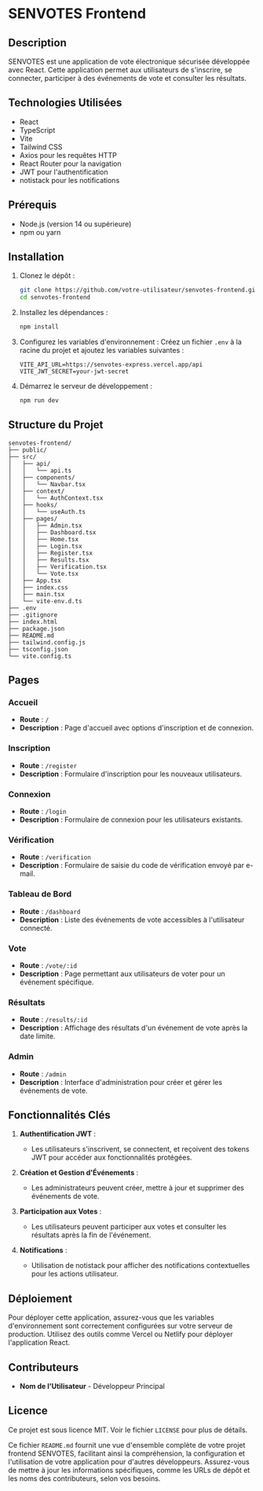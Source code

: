 # SENVOTES Frontend

## Description
SENVOTES est une application de vote électronique sécurisée développée avec React. Cette application permet aux utilisateurs de s'inscrire, se connecter, participer à des événements de vote et consulter les résultats.

## Technologies Utilisées
- React
- TypeScript
- Vite
- Tailwind CSS
- Axios pour les requêtes HTTP
- React Router pour la navigation
- JWT pour l'authentification
- notistack pour les notifications

## Prérequis
- Node.js (version 14 ou supérieure)
- npm ou yarn

## Installation

1. Clonez le dépôt :
   ```sh
   git clone https://github.com/votre-utilisateur/senvotes-frontend.git
   cd senvotes-frontend
   ```

2. Installez les dépendances :
   ```sh
   npm install
   ```

3. Configurez les variables d'environnement :
   Créez un fichier `.env` à la racine du projet et ajoutez les variables suivantes :
   ```env
   VITE_API_URL=https://senvotes-express.vercel.app/api
   VITE_JWT_SECRET=your-jwt-secret
   ```

4. Démarrez le serveur de développement :
   ```sh
   npm run dev
   ```

## Structure du Projet

```
senvotes-frontend/
├── public/
├── src/
│   ├── api/
│   │   └── api.ts
│   ├── components/
│   │   └── Navbar.tsx
│   ├── context/
│   │   └── AuthContext.tsx
│   ├── hooks/
│   │   └── useAuth.ts
│   ├── pages/
│   │   ├── Admin.tsx
│   │   ├── Dashboard.tsx
│   │   ├── Home.tsx
│   │   ├── Login.tsx
│   │   ├── Register.tsx
│   │   ├── Results.tsx
│   │   ├── Verification.tsx
│   │   └── Vote.tsx
│   ├── App.tsx
│   ├── index.css
│   ├── main.tsx
│   └── vite-env.d.ts
├── .env
├── .gitignore
├── index.html
├── package.json
├── README.md
├── tailwind.config.js
├── tsconfig.json
└── vite.config.ts
```

## Pages

### Accueil
- **Route** : `/`
- **Description** : Page d'accueil avec options d'inscription et de connexion.

### Inscription
- **Route** : `/register`
- **Description** : Formulaire d'inscription pour les nouveaux utilisateurs.

### Connexion
- **Route** : `/login`
- **Description** : Formulaire de connexion pour les utilisateurs existants.

### Vérification
- **Route** : `/verification`
- **Description** : Formulaire de saisie du code de vérification envoyé par e-mail.

### Tableau de Bord
- **Route** : `/dashboard`
- **Description** : Liste des événements de vote accessibles à l'utilisateur connecté.

### Vote
- **Route** : `/vote/:id`
- **Description** : Page permettant aux utilisateurs de voter pour un événement spécifique.

### Résultats
- **Route** : `/results/:id`
- **Description** : Affichage des résultats d'un événement de vote après la date limite.

### Admin
- **Route** : `/admin`
- **Description** : Interface d'administration pour créer et gérer les événements de vote.

## Fonctionnalités Clés

1. **Authentification JWT** :
   - Les utilisateurs s'inscrivent, se connectent, et reçoivent des tokens JWT pour accéder aux fonctionnalités protégées.

2. **Création et Gestion d'Événements** :
   - Les administrateurs peuvent créer, mettre à jour et supprimer des événements de vote.

3. **Participation aux Votes** :
   - Les utilisateurs peuvent participer aux votes et consulter les résultats après la fin de l'événement.

4. **Notifications** :
   - Utilisation de notistack pour afficher des notifications contextuelles pour les actions utilisateur.

## Déploiement

Pour déployer cette application, assurez-vous que les variables d'environnement sont correctement configurées sur votre serveur de production. Utilisez des outils comme Vercel ou Netlify pour déployer l'application React.

## Contributeurs
- **Nom de l'Utilisateur** - Développeur Principal

## Licence
Ce projet est sous licence MIT. Voir le fichier `LICENSE` pour plus de détails.


Ce fichier `README.md` fournit une vue d'ensemble complète de votre projet frontend SENVOTES, facilitant ainsi la compréhension, la configuration et l'utilisation de votre application pour d'autres développeurs. Assurez-vous de mettre à jour les informations spécifiques, comme les URLs de dépôt et les noms des contributeurs, selon vos besoins.
